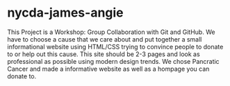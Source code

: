 # nycda-james-angie
This Project is a Workshop: Group Collaboration with Git and GitHub.
We have to choose a cause that we care about and  put together a small informational website using HTML/CSS trying to convince people to donate to or help out this cause. 
This site should be 2-3 pages and look as professional as possible using modern design trends.
We chose Pancratic Cancer and made a informative website as well as a hompage you can donate to. 
